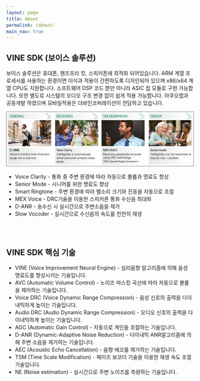 ```yaml
---
layout: page
title: About
permalink: /about/
main_nav: true
---
```


## VINE SDK (보이스 솔루션)

보이스 솔루션은 휴대폰, 핸즈프리 킷, 스피커폰에 최적화 되어있습니다. ARM 계열 프로세서를 사용하는 환경이면 이식과 적용이 간편하도록 디자인되어 있으며 x86/x64 계열 CPU도 지원합니다. 소프트웨어 DSP 코드 뿐만 아니라 ASIC 칩 모듈로 구현 가능합니다. 또한 별도로 시스템의 오디오 구조 변경 없이 쉽게 적용 가능합니다. 아쿠오랩과 공동개발 하였으며 모바일적용은 더바인코퍼레이션이 전담하고 있습니다.

![solution img](/assets/akouolab_solution_img.png)

* Voice Clarity - 통화 중 주변 환경에 따라 자동으로 볼륨과 명료도 향상
* Senior Mode - 시니어를 위한 명료도 향상
* Smart Ringtone - 주변 환경에 따라 벨소리 크기와 진동을 자동으로 조절
* MEX Voice - DRC기술을 이용한 스피커폰 통화 수신음 최대화
* D-ANR - 송수신 시 실시간으로 주변소음을 제거
* Slow Vocoder - 실시간으로 수신음의 속도를 천천히 재생

<br/>
<br/>

## VINE SDK 핵심 기술
* VINE (Voice Improvement Neural Engine) - 심리음향 알고리즘에 의해 음성 명료도를 향상시키는 기술입니다.
* AVC (Automatic Volume Control) - 노이즈 마스킹 곡선에 따라 자동으로 볼륨을 제어하는 기술입니다.
* Voice DRC (Voice Dynamic Range Compression) - 음성 신호의 출력을 다이내믹하게 높이는 기술입니다.
* Audio DRC (Audio Dynamic Range Compression) - 오디오 신호의 출력을 다이내믹하게 높이는 기술입니다.
* AGC (Automatic Gain Control) - 자동으로 게인을 조절하는 기술입니다.
* D-ANR (Dynamic-Adaptive Noise Reduction) - 다이내믹 ANR알고리즘에 의해 주변 소음을 제거하는 기술입니다.
* AEC (Acoustic Echo Cancellation) - 음향 에코를 제거하는 기술입니다.
* TSM (Time Scale Modification) - 페이즈 보코더 기술을 이용한 재생 속도 조절 기술입니다.
* NE (Noise estimation) - 실시간으로 주변 노이즈를 측량하는 기술입니다.